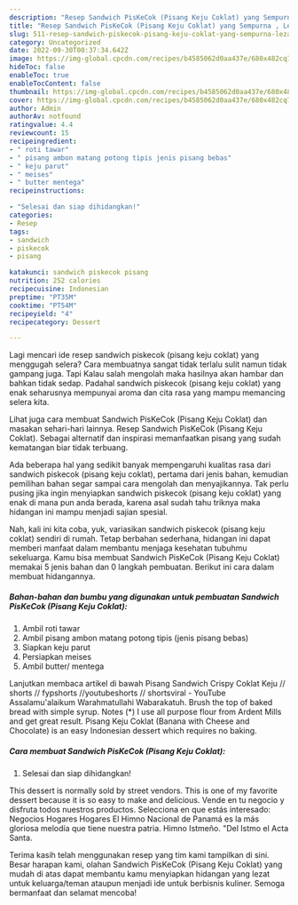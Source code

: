 ```yaml
---
description: "Resep Sandwich PisKeCok (Pisang Keju Coklat) yang Sempurna , Lezat"
title: "Resep Sandwich PisKeCok (Pisang Keju Coklat) yang Sempurna , Lezat"
slug: 511-resep-sandwich-piskecok-pisang-keju-coklat-yang-sempurna-lezat
category: Uncategorized
date: 2022-09-30T00:37:34.642Z
image: https://img-global.cpcdn.com/recipes/b4585062d0aa437e/680x482cq70/sandwich-piskecok-pisang-keju-coklat-foto-resep-utama.jpg
hideToc: false
enableToc: true
enableTocContent: false
thumbnail: https://img-global.cpcdn.com/recipes/b4585062d0aa437e/680x482cq70/sandwich-piskecok-pisang-keju-coklat-foto-resep-utama.jpg
cover: https://img-global.cpcdn.com/recipes/b4585062d0aa437e/680x482cq70/sandwich-piskecok-pisang-keju-coklat-foto-resep-utama.jpg
author: Admin
authorAv: notfound
ratingvalue: 4.4
reviewcount: 15
recipeingredient:
- " roti tawar"
- " pisang ambon matang potong tipis jenis pisang bebas"
- " keju parut"
- " meises"
- " butter mentega"
recipeinstructions:

- "Selesai dan siap dihidangkan!"
categories:
- Resep
tags:
- sandwich
- piskecok
- pisang

katakunci: sandwich piskecok pisang 
nutrition: 252 calories
recipecuisine: Indonesian
preptime: "PT35M"
cooktime: "PT54M"
recipeyield: "4"
recipecategory: Dessert

---
```



Lagi mencari ide resep sandwich piskecok (pisang keju coklat) yang menggugah selera? Cara membuatnya sangat tidak terlalu sulit namun tidak gampang juga. Tapi Kalau salah mengolah maka hasilnya akan hambar dan bahkan tidak sedap. Padahal sandwich piskecok (pisang keju coklat) yang enak seharusnya mempunyai aroma dan cita rasa yang mampu memancing selera kita.


Lihat juga cara membuat Sandwich PisKeCok (Pisang Keju Coklat) dan masakan sehari-hari lainnya. Resep Sandwich PisKeCok (Pisang Keju Coklat). Sebagai alternatif dan inspirasi memanfaatkan pisang yang sudah kematangan biar tidak terbuang.

Ada beberapa hal yang sedikit banyak mempengaruhi kualitas rasa dari sandwich piskecok (pisang keju coklat), pertama dari jenis bahan, kemudian pemilihan bahan segar sampai cara mengolah dan menyajikannya. Tak perlu pusing jika ingin menyiapkan sandwich piskecok (pisang keju coklat) yang enak di mana pun anda berada, karena asal sudah tahu triknya maka hidangan ini mampu menjadi sajian spesial.


Nah, kali ini kita coba, yuk, variasikan sandwich piskecok (pisang keju coklat) sendiri di rumah. Tetap berbahan sederhana, hidangan ini dapat memberi manfaat dalam membantu menjaga kesehatan tubuhmu sekeluarga. Kamu bisa membuat Sandwich PisKeCok (Pisang Keju Coklat) memakai 5 jenis bahan dan 0 langkah pembuatan. Berikut ini cara dalam membuat hidangannya.

<!--inarticleads1-->

##### Bahan-bahan dan bumbu yang digunakan untuk pembuatan Sandwich PisKeCok (Pisang Keju Coklat):

1. Ambil  roti tawar
1. Ambil  pisang ambon matang potong tipis (jenis pisang bebas)
1. Siapkan  keju parut
1. Persiapkan  meises
1. Ambil  butter/ mentega


Lanjutkan membaca artikel di bawah Pisang Sandwich Crispy Coklat Keju // shorts // fypshorts //youtubeshorts // shortsviral - YouTube Assalamu&#39;alaikum Warahmatullahi Wabarakatuh. Brush the top of baked bread with simple syrup. Notes (*) I use all purpose flour from Ardent Mills and get great result. Pisang Keju Coklat (Banana with Cheese and Chocolate) is an easy Indonesian dessert which requires no baking. 

<!--inarticleads2-->

##### Cara membuat Sandwich PisKeCok (Pisang Keju Coklat):


1. Selesai dan siap dihidangkan!

This dessert is normally sold by street vendors. This is one of my favorite dessert because it is so easy to make and delicious. Vende en tu negocio y disfruta todos nuestros productos. Selecciona en que estás interesado: Negocios Hogares Hogares El Himno Nacional de Panamá es la más gloriosa melodía que tiene nuestra patria. Himno Istmeño. &#34;Del Istmo el Acta Santa. 

Terima kasih telah menggunakan resep yang tim kami tampilkan di sini. Besar harapan kami, olahan Sandwich PisKeCok (Pisang Keju Coklat) yang mudah di atas dapat membantu kamu menyiapkan hidangan yang lezat untuk keluarga/teman ataupun menjadi ide untuk berbisnis kuliner. Semoga bermanfaat dan selamat mencoba!
